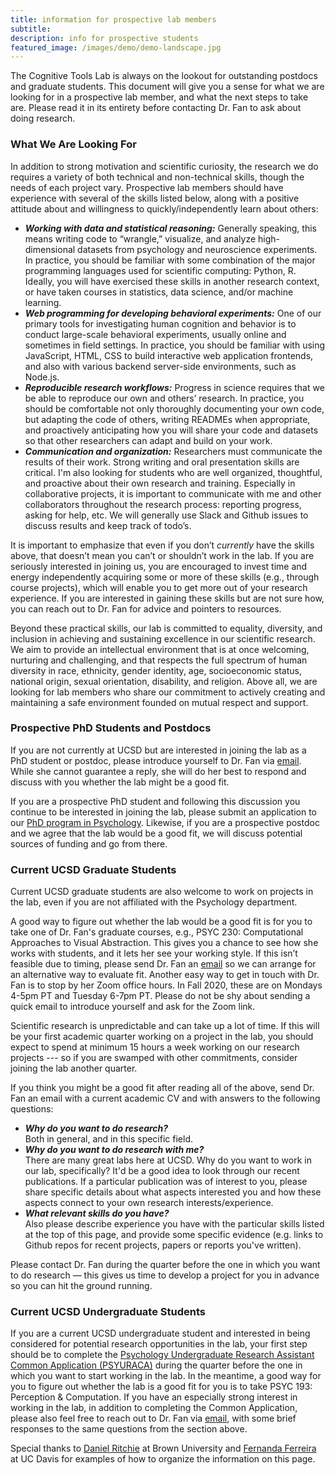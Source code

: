 ```yaml
---
title: information for prospective lab members
subtitle: 
description: info for prospective students
featured_image: /images/demo/demo-landscape.jpg
---
```


The Cognitive Tools Lab is always on the lookout for outstanding postdocs and graduate students. This document will give you a sense for what we are looking for in a prospective lab member, and what the next steps to take are. Please read it in its entirety before contacting Dr. Fan to ask about doing research.

### What We Are Looking For

In addition to strong motivation and scientific curiosity, the research we do requires a variety of both technical and non-technical skills, though the needs of each project vary. Prospective lab members should have experience with several of the skills listed below, along with a positive attitude about and willingness to quickly/independently learn about others:

- ***Working with data and statistical reasoning:*** 
	Generally speaking, this means writing code to “wrangle,” visualize, and analyze high-dimensional datasets from psychology and neuroscience experiments. In practice, you should be familiar with some combination of the major programming languages used for scientific computing: Python, R. Ideally, you will have exercised these skills in another research context, or have taken courses in statistics, data science, and/or machine learning. 
- ***Web programming for developing behavioral experiments:***
	One of our primary tools for investigating human cognition and behavior is to conduct large-scale behavioral experiments, usually online and sometimes in field settings. In practice, you should be familiar with using JavaScript, HTML, CSS to build interactive web application frontends, and also with various backend server-side environments, such as Node.js. 
- ***Reproducible research workflows:*** 
	Progress in science requires that we be able to reproduce our own and others’ research. In practice, you should be comfortable not only thoroughly documenting your own code, but adapting the code of others, writing READMEs when appropriate, and proactively anticipating how you will share your code and datasets so that other researchers can adapt and build on your work. 
- ***Communication and organization:*** 
	Researchers must communicate the results of their work. Strong writing and oral presentation skills are critical. I'm also looking for students who are well organized, thoughtful, and proactive about their own research and training. Especially in collaborative projects, it is important to communicate with me and other collaborators throughout the research process: reporting progress, asking for help, etc. We will generally use Slack and Github issues to discuss results and keep track of todo’s.

It is important to emphasize that even if you don’t *currently* have the skills above, that doesn’t mean you can’t or shouldn’t work in the lab. If you are seriously interested in joining us, you are encouraged to invest time and energy independently acquiring some or more of these skills (e.g., through course projects), which will enable you to get more out of your research experience. If you are interested in gaining these skills but are not sure how, you can reach out to Dr. Fan for advice and pointers to resources. 

Beyond these practical skills, our lab is committed to equality, diversity, and inclusion in achieving and sustaining excellence in our scientific research. We aim to provide an intellectual environment that is at once welcoming, nurturing and challenging, and that respects the full spectrum of human diversity in race, ethnicity, gender identity, age, socioeconomic status, national origin, sexual orientation, disability, and religion. Above all, we are looking for lab members who share our commitment to actively creating and maintaining a safe environment founded on mutual respect and support.

### Prospective PhD Students and Postdocs

If you are not currently at UCSD but are interested in joining the lab as a PhD student or postdoc, please introduce yourself to Dr. Fan via [email](mailto:jefan@ucsd.edu). 
While she cannot guarantee a reply, she will do her best to respond and discuss with you whether the lab might be a good fit. 

If you are a prospective PhD student and following this discussion you continue to be interested in joining the lab, please submit an application to our [PhD program in Psychology](https://psychology.ucsd.edu/graduate-program/index.html). 
Likewise, if you are a prospective postdoc and we agree that the lab would be a good fit, we will discuss potential sources of funding and go from there. 

### Current UCSD Graduate Students

Current UCSD graduate students are also welcome to work on projects in the lab, even if you are not affiliated with the Psychology department.
<!-- In the past, we have hosted PhD, Masters, and undergraduate students hailing from several departments, including Psychology, Cognitive Science, Computer Science & Engineering,  and Neurosciences. -->

A good way to figure out whether the lab would be a good fit is for you to take one of Dr. Fan's graduate courses, e.g., PSYC 230: Computational Approaches to Visual Abstraction. 
This gives you a chance to see how she works with students, and it lets her see your working style. 
If this isn’t feasible due to timing, please send Dr. Fan an [email](mailto:jefan@ucsd.edu) so we can arrange for an alternative way to evaluate fit.
Another easy way to get in touch with Dr. Fan is to stop by her Zoom office hours.
In Fall 2020, these are on Mondays 4-5pm PT and Tuesday 6-7pm PT. 
Please do not be shy about sending a quick email to introduce yourself and ask for the Zoom link. 

Scientific research is unpredictable and can take up a lot of time. 
If this will be your first academic quarter working on a project in the lab, you should expect to spend at minimum 15 hours a week working on our research projects --- so if you are swamped with other commitments, consider joining the lab another quarter.

If you think you might be a good fit after reading all of the above, send Dr. Fan an email with a current academic CV and with answers to the following questions:
- ***Why do you want to do research?***  
Both in general, and in this specific field.
- ***Why do you want to do research with me?***  
There are many great labs here at UCSD. Why do you want to work in our lab, specifically? It'd be a good idea to look through our recent publications. If a particular publication was of interest to you, please share specific details about what aspects interested you and how these aspects connect to your own research interests/experience. 
- ***What relevant skills do you have?***  
Also please describe experience you have with the particular skills listed at the top of this page, and provide some specific evidence (e.g. links to Github repos for recent projects, papers or reports you've written).

Please contact Dr. Fan during the quarter before the one in which you want to do research — this gives us time to develop a project for you in advance so you can hit the ground running.

### Current UCSD Undergraduate Students

If you are a current UCSD undergraduate student and interested in being considered for potential research opportunities in the lab, your first step should be to complete the [Psychology Undergraduate Research Assistant Common Application (PSYURACA)](https://docs.google.com/forms/d/e/1FAIpQLScXi95jwhF_EfJoHyXidR7mX8_9FGnDkS2_b23aowsg689FjA/viewform) during the quarter before the one in which you want to start working in the lab. 
In the meantime, a good way for you to figure out whether the lab is a good fit for you is to take PSYC 193: Perception & Computation.
If you have an especially strong interest in working in the lab, in addition to completing the Common Application, please also feel free to reach out to Dr. Fan via [email](mailto:jefan@ucsd.edu), with some brief responses to the same questions from the section above. 

Special thanks to [Daniel Ritchie](https://dritchie.github.io/) at Brown University and [Fernanda Ferreira](https://ferreiralab.faculty.ucdavis.edu/) at UC Davis for examples of how to organize the information on this page.
